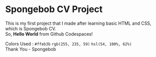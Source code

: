 # Spongebob CV Project
This is my first project that I made after learning basic HTML and CSS, which is Spongebob CV.  
So, **Hello World** from Github Codespaces!  
  
Colors Used : `#ffeb3b` `rgb(255, 235, 59)` `hsl(54, 100%, 62%)`  
Thank You - Spongebob